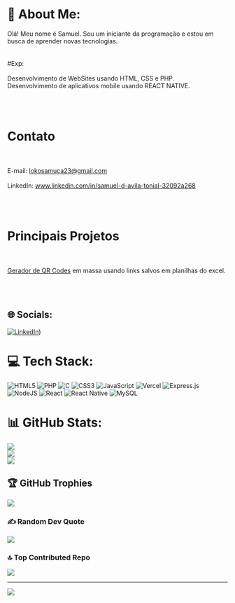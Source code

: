 # 💫 About Me:
Olá! Meu nome é Samuel. Sou um iniciante da programação e estou em busca de aprender novas tecnologias.
<br><br><br>
#Exp: 
<br>  
Desenvolvimento de WebSites usando HTML, CSS e PHP. 
<br> 
Desenvolvimento de aplicativos mobile usando REACT NATIVE. 
<br><br><br><br>
# Contato
<br><br>
E-mail: lokosamuca23@gmail.com  
<br>
LinkedIn: www.linkedin.com/in/samuel-d-avila-tonial-32092a268  
<br><br><br>
# Principais Projetos
<br><br>
[Gerador de QR Codes](https://github.com/SLUK06/Qrcode-Excel-Generator) em massa usando links salvos em planilhas do excel.  <br><br><br><br>
## 🌐 Socials:
[![LinkedIn](https://img.shields.io/badge/LinkedIn-%230077B5.svg?logo=linkedin&logoColor=white)](https://www.linkedin.com/in/samuel-d-avila-tonial-32092a268/)) 

# 💻 Tech Stack:
![HTML5](https://img.shields.io/badge/html5-%23E34F26.svg?style=for-the-badge&logo=html5&logoColor=white) ![PHP](https://img.shields.io/badge/php-%23777BB4.svg?style=for-the-badge&logo=php&logoColor=white) ![C](https://img.shields.io/badge/c-%2300599C.svg?style=for-the-badge&logo=c&logoColor=white) ![CSS3](https://img.shields.io/badge/css3-%231572B6.svg?style=for-the-badge&logo=css3&logoColor=white) ![JavaScript](https://img.shields.io/badge/javascript-%23323330.svg?style=for-the-badge&logo=javascript&logoColor=%23F7DF1E) ![Vercel](https://img.shields.io/badge/vercel-%23000000.svg?style=for-the-badge&logo=vercel&logoColor=white) ![Express.js](https://img.shields.io/badge/express.js-%23404d59.svg?style=for-the-badge&logo=express&logoColor=%2361DAFB) ![NodeJS](https://img.shields.io/badge/node.js-6DA55F?style=for-the-badge&logo=node.js&logoColor=white) ![React](https://img.shields.io/badge/react-%2320232a.svg?style=for-the-badge&logo=react&logoColor=%2361DAFB) ![React Native](https://img.shields.io/badge/react_native-%2320232a.svg?style=for-the-badge&logo=react&logoColor=%2361DAFB) ![MySQL](https://img.shields.io/badge/mysql-%2300000f.svg?style=for-the-badge&logo=mysql&logoColor=white)
# 📊 GitHub Stats:
![](https://github-readme-stats.vercel.app/api?username=SLUK06&theme=dark&hide_border=false&include_all_commits=true&count_private=true)<br/>
![](https://github-readme-streak-stats.herokuapp.com/?user=SLUK06&theme=dark&hide_border=false)<br/>
![](https://github-readme-stats.vercel.app/api/top-langs/?username=SLUK06&theme=dark&hide_border=false&include_all_commits=true&count_private=true&layout=compact)

## 🏆 GitHub Trophies
![](https://github-profile-trophy.vercel.app/?username=SLUK06&theme=dracula&no-frame=false&no-bg=true&margin-w=4)

### ✍️ Random Dev Quote
![](https://quotes-github-readme.vercel.app/api?type=horizontal&theme=radical)

### 🔝 Top Contributed Repo
![](https://github-contributor-stats.vercel.app/api?username=SLUK06&limit=5&theme=dark&combine_all_yearly_contributions=true)

---
[![](https://visitcount.itsvg.in/api?id=SLUK06&icon=0&color=6)](https://visitcount.itsvg.in)

<!-- Proudly created with GPRM ( https://gprm.itsvg.in ) -->
